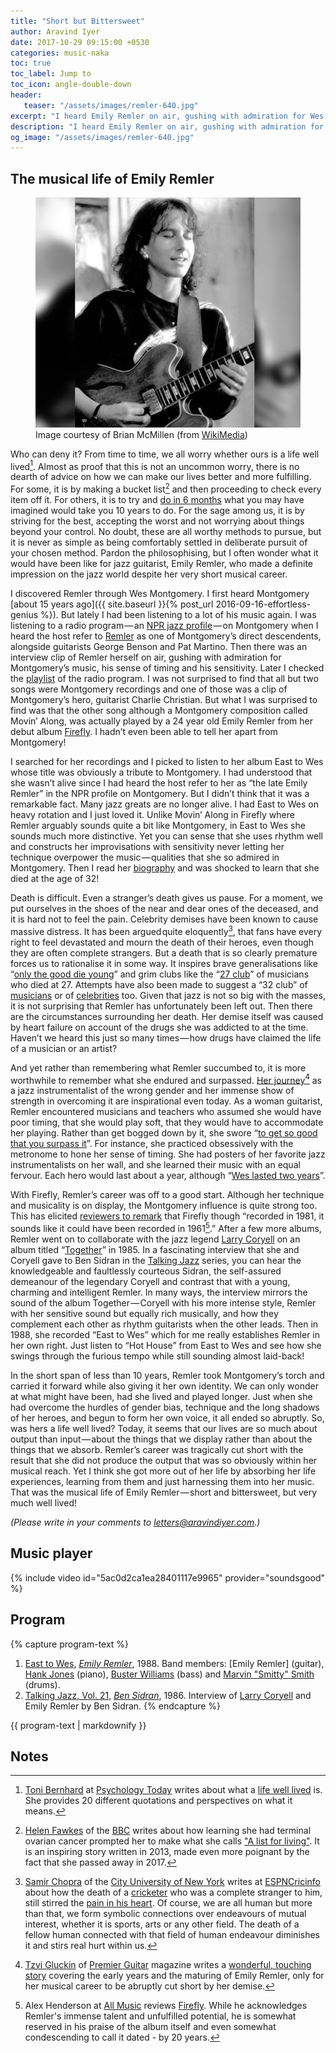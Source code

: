 ```yaml
---
title: "Short but Bittersweet"
author: Aravind Iyer
date: 2017-10-29 09:15:00 +0530
categories: music-naka
toc: true
toc_label: Jump to
toc_icon: angle-double-down
header:
   teaser: "/assets/images/remler-640.jpg"
excerpt: "I heard Emily Remler on air, gushing with admiration for Wes Montgomery. Remler carried Montgomery’s torch forward, while also giving it her own identity. But just when she had overcome the hurdles of gender bias, technique and the long shadows of her heroes, and begun to form her own voice, she died and it all ended so abruptly. Maybe she did not produce the output that was so obviously within her musical reach. Yet I think she got more out of her life than most, by absorbing her life experiences, learning from them and just harnessing them into her music. That was the musical life of Emily Remler — short and bittersweet, but very much well lived!"
description: "I heard Emily Remler on air, gushing with admiration for Wes Montgomery. Remler carried Montgomery’s torch forward, while also giving it her own identity. But just when she had overcome the hurdles of gender bias, technique and the long shadows of her heroes, and begun to form her own voice, she died and it all ended so abruptly. Maybe she did not produce the output that was so obviously within her musical reach. Yet I think she got more out of her life than most, by absorbing her life experiences, learning from them and just harnessing them into her music. That was the musical life of Emily Remler — short and bittersweet, but very much well lived!"
og_image: "/assets/images/remler-640.jpg"
---
```

## The musical life of Emily Remler
<figure>
   <a href="/assets/images/remler.jpg">
      <img src="/assets/images/remler-640.jpg" alt="Emily Remler playing guitar">
   </a>
   <figcaption>Image courtesy of Brian McMillen (from <a href="https://commons.wikimedia.org/w/index.php?curid=11091773">WikiMedia</a>)</figcaption>
</figure>

Who can deny it? From time to time, we all worry whether ours is a life well lived[^lifewelllived]. Almost as proof that this is not an uncommon worry, there is no dearth of advice on how we can make our lives better and more fulfilling. For some, it is by making a bucket list[^bucketlist] and then proceeding to check every item off it. For others, it is to try and [do in 6 months](https://www.cnbc.com/2017/02/10/heres-what-billionaire-peter-thiel-wishes-hed-known-in-his-20s.html) what you may have imagined would take you 10 years to do. For the sage among us, it is by striving for the best, accepting the worst and not worrying about things beyond your control. No doubt, these are all worthy methods to pursue, but it is never as simple as being comfortably settled in deliberate pursuit of your chosen method. Pardon the philosophising, but I often wonder what it would have been like for jazz guitarist, Emily Remler, who made a definite impression on the jazz world despite her very short musical career.

[^lifewelllived]: [Toni Bernhard](https://www.psychologytoday.com/us/experts/toni-bernhard-jd) at [Psychology Today](https://www.psychologytoday.com/us) writes about what a [life well lived](https://www.psychologytoday.com/us/blog/turning-straw-gold/201508/what-is-life-well-lived) is. She provides 20 different quotations and perspectives on what it means.

[^bucketlist]: [Helen Fawkes](https://helenfawkes.wordpress.com/) of the [BBC](http://www.bbc.com/) writes about how learning she had terminal ovarian cancer prompted her to make what she calls ["A list for living"](http://www.bbc.com/news/magazine-24477163). It is an inspiring story written in 2013, made even more poignant by the fact that she passed away in 2017.

I discovered Remler through Wes Montgomery. I first heard Montgomery [about 15 years ago]({{ site.baseurl }}{% post_url 2016-09-16-effortless-genius %}). But lately I had been listening to a lot of his music again. I was listening to a radio program — an [NPR jazz profile](http://www.npr.org/2007/09/26/14687657/wes-montgomery-the-unmistakable-jazz-guitar) — on Montgomery when I heard the host refer to [Remler](https://en.wikipedia.org/wiki/Emily_Remler) as one of Montgomery’s direct descendents, alongside guitarists George Benson and Pat Martino. Then there was an interview clip of Remler herself on air, gushing with admiration for Montgomery’s music, his sense of timing and his sensitivity. Later I checked the [playlist](http://www.npr.org/programs/jazzprofiles/archive/montgomery_list.html) of the radio program. I was not surprised to find that all but two songs were Montgomery recordings and one of those was a clip of Montgomery’s hero, guitarist Charlie Christian. But what I was surprised to find was that the other song although a Montgomery composition called Movin’ Along, was actually played by a 24 year old Emily Remler from her debut album [Firefly](http://www.allmusic.com/album/firefly-mw0000076149). I hadn’t even been able to tell her apart from Montgomery!

I searched for her recordings and I picked to listen to her album East to Wes whose title was obviously a tribute to Montgomery. I had understood that she wasn’t alive since I had heard the host refer to her as “the late Emily Remler” in the NPR profile on Montgomery. But I didn’t think that it was a remarkable fact. Many jazz greats are no longer alive. I had East to Wes on heavy rotation and I just loved it. Unlike Movin’ Along in Firefly where Remler arguably sounds quite a bit like Montgomery, in East to Wes she sounds much more distinctive. Yet you can sense that she uses rhythm well and constructs her improvisations with sensitivity never letting her technique overpower the music — qualities that she so admired in Montgomery. Then I read her [biography](https://en.wikipedia.org/wiki/Emily_Remler) and was shocked to learn that she died at the age of 32!

Death is difficult. Even a stranger’s death gives us pause. For a moment, we put ourselves in the shoes of the near and dear ones of the deceased, and it is hard not to feel the pain. Celebrity demises have been known to cause massive distress. It has been argued quite eloquently[^deathfans], that fans have every right to feel devastated and mourn the death of their heroes, even though they are often complete strangers. But a death that is so clearly premature forces us to rationalise it in some way. It inspires brave generalisations like “[only the good die young](https://www.phrases.org.uk/bulletin_board/19/messages/307.html)” and grim clubs like the “[27 club](https://en.wikipedia.org/wiki/27_Club)” of musicians who died at 27. Attempts have also been made to suggest a “32 club” of [musicians](http://www.verbicidemagazine.com/2014/01/10/musicians-who-died-age-32-years-old-27-club/) or of [celebrities](http://www.who2.com/famous-people-died-at-age-32-years-old/) too. Given that jazz is not so big with the masses, it is not surprising that Remler has unfortunately been left out. Then there are the circumstances surrounding her death. Her demise itself was caused by heart failure on account of the drugs she was addicted to at the time. Haven’t we heard this just so many times — how drugs have claimed the life of a musician or an artist?

[^deathfans]: [Samir Chopra](http://www.sci.brooklyn.cuny.edu/~schopra/) of the [City University of New York](http://www2.cuny.edu/) writes at [ESPNCricinfo](http://www.espncricinfo.com/) about how the death of a [cricketer](http://www.espncricinfo.com/australia/content/player/272364.html) who was a complete stranger to him, still stirred the [pain in his heart](http://www.espncricinfo.com/blogs/content/story/807467.html). Of course, we are all human but more than that, we form symbolic connections over endeavours of mutual interest, whether it is sports, arts or any other field. The death of a fellow human connected with that field of human endeavour diminishes it and stirs real hurt within us.

And yet rather than remembering what Remler succumbed to, it is more worthwhile to remember what she endured and surpassed. [Her journey](https://www.premierguitar.com/articles/21113-forgotten-heroes-emily-remler)[^remlerstory] as a jazz instrumentalist of the wrong gender and her immense show of strength in overcoming it are inspirational even today. As a woman guitarist, Remler encountered musicians and teachers who assumed she would have poor timing, that she would play soft, that they would have to accommodate her playing. Rather than get bogged down by it, she swore “[to get so good that you surpass it](http://jazzprofiles.blogspot.in/2014/10/emily-remler-jazz-guitarist.html)”. For instance, she practiced obsessively with the metronome to hone her sense of timing. She had posters of her favorite jazz instrumentalists on her wall, and she learned their music with an equal fervour. Each hero would last about a year, although “[Wes lasted two years](https://www.premierguitar.com/articles/21113-forgotten-heroes-emily-remler?page=3)”.

[^remlerstory]: [Tzvi Gluckin](https://www.premierguitar.com/authors/865-tzvi-gluckin) of [Premier Guitar](https://www.premierguitar.com/) magazine writes a [wonderful, touching story](https://www.premierguitar.com/articles/21113-forgotten-heroes-emily-remler) covering the early years and the maturing of Emily Remler, only for her musical career to be abruptly cut short by her demise.

With Firefly, Remler’s career was off to a good start. Although her technique and musicality is on display, the Montgomery influence is quite strong too. This has elicited [reviewers to remark](https://www.allmusic.com/album/firefly-mw0000076149) that Firefly though “recorded in 1981, it sounds like it could have been recorded in 1961[^allmusicreview].” After a few more albums, Remler went on to collaborate with the jazz legend [Larry Coryell](https://en.wikipedia.org/wiki/Larry_Coryell) on an album titled “[Together](https://www.youtube.com/playlist?list=PL763Mux9O0VgLE86rPCg9NuMZi5sCVmyk)” in 1985. In a fascinating interview that she and Coryell gave to Ben Sidran in the [Talking Jazz](http://bensidran.com/conversation/talking-jazz-coryell-remler) series, you can hear the knowledgeable and faultlessly courteous Sidran, the self-assured demeanour of the legendary Coryell and contrast that with a young, charming and intelligent Remler. In many ways, the interview mirrors the sound of the album Together — Coryell with his more intense style, Remler with her sensitive sound but equally rich musically, and how they complement each other as rhythm guitarists when the other leads. Then in 1988, she recorded “East to Wes” which for me really establishes Remler in her own right. Just listen to “Hot House” from East to Wes and see how she swings through the furious tempo while still sounding almost laid-back!

[^allmusicreview]: Alex Henderson at [All Music](https://www.allmusic.com/) reviews [Firefly](https://www.allmusic.com/album/firefly-mw0000076149). While he acknowledges Remler's immense talent and unfulfilled potential, he is somewhat reserved in his praise of the album itself and even somewhat condescending to call it dated - by 20 years.
 
In the short span of less than 10 years, Remler took Montgomery’s torch and carried it forward while also giving it her own identity. We can only wonder at what might have been, had she lived and played longer. Just when she had overcome the hurdles of gender bias, technique and the long shadows of her heroes, and begun to form her own voice, it all ended so abruptly. So, was hers a life well lived? Today, it seems that our lives are so much about output than input — about the things that we display rather than about the things that we absorb. Remler’s career was tragically cut short with the result that she did not produce the output that was so obviously within her musical reach. Yet I think she got more out of her life by absorbing her life experiences, learning from them and just harnessing them into her music. That was the musical life of Emily Remler — short and bittersweet, but very much well lived!

*(Please write in your comments to [letters@aravindiyer.com](mailto:letters@aravindiyer.com).)*

## Music player

{% include video id="5ac0d2ca1ea28401117e9965" provider="soundsgood" %}

## Program 

{% capture program-text %}
1. [East to Wes](https://www.allmusic.com/album/east-to-wes-mw0000201311), [*Emily Remler*](https://www.allmusic.com/artist/emily-remler-mn0000800814), 1988. Band members: [Emily Remler] (guitar), [Hank Jones](https://www.allmusic.com/artist/hank-jones-mn0000558339) (piano), [Buster Williams](https://www.allmusic.com/artist/buster-williams-mn0000943189) (bass) and [Marvin "Smitty" Smith](https://www.allmusic.com/artist/marvin-smitty-smith-mn0000316612) (drums).
2. [Talking Jazz, Vol. 21](http://bensidran.com/project/talking-jazz-project), [*Ben Sidran*](http://bensidran.com/), 1986. Interview of [Larry Coryell](https://en.wikipedia.org/wiki/Larry_Coryell) and Emily Remler by Ben Sidran.
{% endcapture %}

<div class="notice--info">
  {{ program-text | markdownify }}
</div>

## Notes
